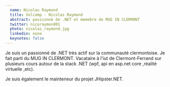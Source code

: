 ```yaml
---
  name: Nicolas Raymond
  title: Volcamp - Nicolas Raymond
  abstract: passionné de .NET et memebre de MUG IN CLERMONT
  twitter: nicoraymond01
  photo: nicolas_raymond.jpg
  linkedin: none
  keynotes: false
---
```

Je suis un passionné de .NET très actif sur la communauté clermontoise. Je fait parti du MUG IN CLERMONT. 
Vacataire à l'iut de Clermont-Ferrand sur plusieurs cours autour de la stack .NET (wpf, api en asp.net core ,réalité virtuelle ,etc). 

Je suis également le mainteneur du projet JHipster.NET.